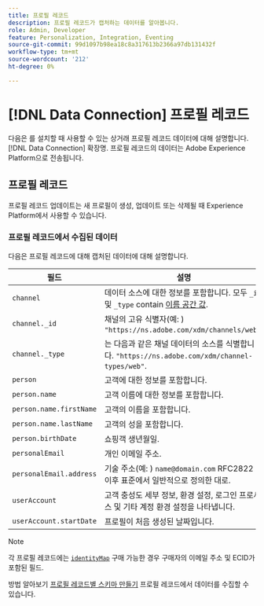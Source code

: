 ```yaml
---
title: 프로필 레코드
description: 프로필 레코드가 캡처하는 데이터를 알아봅니다.
role: Admin, Developer
feature: Personalization, Integration, Eventing
source-git-commit: 99d1097b98ea18c8a317613b2366a97db131432f
workflow-type: tm+mt
source-wordcount: '212'
ht-degree: 0%

---
```


# [!DNL Data Connection] 프로필 레코드

다음은 를 설치할 때 사용할 수 있는 상거래 프로필 레코드 데이터에 대해 설명합니다. [!DNL Data Connection] 확장명. 프로필 레코드의 데이터는 Adobe Experience Platform으로 전송됩니다.

## 프로필 레코드

프로필 레코드 업데이트는 새 프로필이 생성, 업데이트 또는 삭제될 때 Experience Platform에서 사용할 수 있습니다.

### 프로필 레코드에서 수집된 데이터

다음은 프로필 레코드에 대해 캡처된 데이터에 대해 설명합니다.

| 필드 | 설명 |
|---|---|
| `channel` | 데이터 소스에 대한 정보를 포함합니다. 모두 `_id` 및 `_type` contain [이름 공간 값](https://experienceleague.adobe.com/docs/experience-platform/xdm/schema/namespaces.html). |
| `channel._id` | 채널의 고유 식별자(예: ) `"https://ns.adobe.com/xdm/channels/web"`. |
| `channel._type` | 는 다음과 같은 채널 데이터의 소스를 식별합니다. `"https://ns.adobe.com/xdm/channel-types/web"`. |
| `person` | 고객에 대한 정보를 포함합니다. |
| `person.name` | 고객 이름에 대한 정보를 포함합니다. |
| `person.name.firstName` | 고객의 이름을 포함합니다. |
| `person.name.lastName` | 고객의 성을 포함합니다. |
| `person.birthDate` | 쇼핑객 생년월일. |
| `personalEmail` | 개인 이메일 주소. |
| `personalEmail.address` | 기술 주소(예: ) `name@domain.com` RFC2822 및 이후 표준에서 일반적으로 정의한 대로. |
| `userAccount` | 고객 충성도 세부 정보, 환경 설정, 로그인 프로세스 및 기타 계정 환경 설정을 나타냅니다. |
| `userAccount.startDate` | 프로필이 처음 생성된 날짜입니다. |

>[!NOTE]
>
>각 프로필 레코드에는 [`identityMap`](https://experienceleague.adobe.com/docs/experience-platform/xdm/field-groups/profile/identitymap.html) 구매 가능한 경우 구매자의 이메일 주소 및 ECID가 포함된 필드.

방법 알아보기 [프로필 레코드별 스키마 만들기](profile-data.md) 프로필 레코드에서 데이터를 수집할 수 있습니다.
